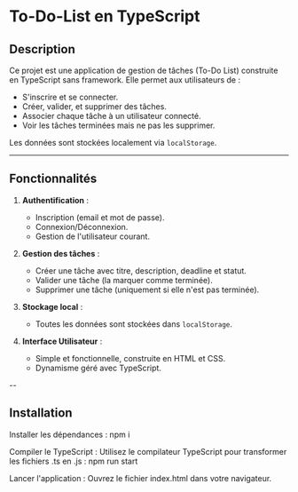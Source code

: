 # To-Do-List en TypeScript

## Description

Ce projet est une application de gestion de tâches (To-Do List) construite en TypeScript sans framework. Elle permet aux utilisateurs de :

-   S'inscrire et se connecter.
-   Créer, valider, et supprimer des tâches.
-   Associer chaque tâche à un utilisateur connecté.
-   Voir les tâches terminées mais ne pas les supprimer.

Les données sont stockées localement via `localStorage`.

---

## Fonctionnalités

1. **Authentification** :

    - Inscription (email et mot de passe).
    - Connexion/Déconnexion.
    - Gestion de l'utilisateur courant.

2. **Gestion des tâches** :

    - Créer une tâche avec titre, description, deadline et statut.
    - Valider une tâche (la marquer comme terminée).
    - Supprimer une tâche (uniquement si elle n'est pas terminée).

3. **Stockage local** :

    - Toutes les données sont stockées dans `localStorage`.

4. **Interface Utilisateur** :
    - Simple et fonctionnelle, construite en HTML et CSS.
    - Dynamisme géré avec TypeScript.
  
--

## Installation

Installer les dépendances : npm i

Compiler le TypeScript : Utilisez le compilateur TypeScript pour transformer les fichiers .ts en .js : npm run start

Lancer l'application : Ouvrez le fichier index.html dans votre navigateur.
